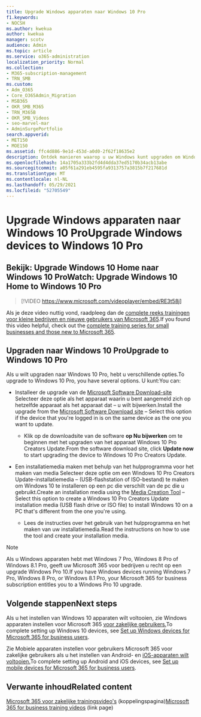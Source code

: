 ```yaml
---
title: Upgrade Windows apparaten naar Windows 10 Pro
f1.keywords:
- NOCSH
ms.author: kwekua
author: kwekua
manager: scotv
audience: Admin
ms.topic: article
ms.service: o365-administration
localization_priority: Normal
ms.collection:
- M365-subscription-management
- TRN_SMB
ms.custom:
- Adm_O365
- Core_O365Admin_Migration
- MSB365
- OKR_SMB_M365
- TRN_M365B
- OKR_SMB_Videos
- seo-marvel-mar
- AdminSurgePortfolio
search.appverid:
- MET150
- MOE150
ms.assetid: ffc4d886-9e1d-453d-a0d0-2f62f18635e2
description: Ontdek manieren waarop u uw Windows kunt upgraden om Windows 10 Pro geavanceerdere beveiligings- en bedrijfsnetwerkfuncties te gebruiken.
ms.openlocfilehash: 14a1705a333b2fd4d4dda37ed5170b34acb13abe
ms.sourcegitcommit: a05f61a291eb4595fa9313757a3815b7f217681d
ms.translationtype: MT
ms.contentlocale: nl-NL
ms.lasthandoff: 05/29/2021
ms.locfileid: "52705549"
---
```

# <a name="upgrade-windows-devices-to-windows-10-pro"></a><span data-ttu-id="9068d-103">Upgrade Windows apparaten naar Windows 10 Pro</span><span class="sxs-lookup"><span data-stu-id="9068d-103">Upgrade Windows devices to Windows 10 Pro</span></span>

## <a name="watch-upgrade-windows-10-home-to-windows-10-pro"></a><span data-ttu-id="9068d-104">Bekijk: Upgrade Windows 10 Home naar Windows 10 Pro</span><span class="sxs-lookup"><span data-stu-id="9068d-104">Watch: Upgrade Windows 10 Home to Windows 10 Pro</span></span>

> [!VIDEO https://www.microsoft.com/videoplayer/embed/RE3t58j] 

<span data-ttu-id="9068d-105">Als je deze video nuttig vond, raadpleeg dan de [complete reeks trainingen voor kleine bedrijven en nieuwe gebruikers van Microsoft 365](../business-video/index.yml).</span><span class="sxs-lookup"><span data-stu-id="9068d-105">If you found this video helpful, check out the [complete training series for small businesses and those new to Microsoft 365](../business-video/index.yml).</span></span>

## <a name="upgrade-to-windows-10-pro"></a><span data-ttu-id="9068d-106">Upgraden naar Windows 10 Pro</span><span class="sxs-lookup"><span data-stu-id="9068d-106">Upgrade to Windows 10 Pro</span></span>
  
<span data-ttu-id="9068d-107">Als u wilt upgraden naar Windows 10 Pro, hebt u verschillende opties.</span><span class="sxs-lookup"><span data-stu-id="9068d-107">To upgrade to Windows 10 Pro, you have several options.</span></span> <span data-ttu-id="9068d-108">U kunt:</span><span class="sxs-lookup"><span data-stu-id="9068d-108">You can:</span></span>
    
- <span data-ttu-id="9068d-109">Installeer de upgrade van de [Microsoft Software Download-site](https://go.microsoft.com/fwlink/?LinkID=836951 ) Selecteer deze optie als het apparaat waarin u bent aangemeld zich op hetzelfde apparaat als het apparaat dat &ndash; u wilt bijwerken.</span><span class="sxs-lookup"><span data-stu-id="9068d-109">Install the upgrade from the [Microsoft Software Download site](https://go.microsoft.com/fwlink/?LinkID=836951 ) &ndash; Select this option if the device that you're logged in is on the same device as the one you want to update.</span></span> 

    - <span data-ttu-id="9068d-110">Klik op de downloadsite van de software **op Nu bijwerken** om te beginnen met het upgraden van het apparaat Windows 10 Pro Creators Update.</span><span class="sxs-lookup"><span data-stu-id="9068d-110">From the software download site, click **Update now** to start upgrading the device to Windows 10 Pro Creators Update.</span></span> 
    
- <span data-ttu-id="9068d-111">Een installatiemedia maken [](https://go.microsoft.com/fwlink/?LinkID=836960) met behulp van het hulpprogramma voor het maken van media Selecteer deze optie om een Windows 10 Pro Creators Update-installatiemedia &ndash; (USB-flashstation of ISO-bestand) te maken om Windows 10 te installeren op een pc die verschilt van de pc die u gebruikt.</span><span class="sxs-lookup"><span data-stu-id="9068d-111">Create an installation media using the [Media Creation Tool](https://go.microsoft.com/fwlink/?LinkID=836960) &ndash; Select this option to create a Windows 10 Pro Creators Update installation media (USB flash drive or ISO file) to install Windows 10 on a PC that's different from the one you're using.</span></span>

    - <span data-ttu-id="9068d-112">Lees de instructies over het gebruik van het hulpprogramma en het maken van uw installatiemedia.</span><span class="sxs-lookup"><span data-stu-id="9068d-112">Read the instructions on how to use the tool and create your installation media.</span></span> 

> [!NOTE]
> <span data-ttu-id="9068d-113">Als u Windows apparaten hebt met Windows 7 Pro, Windows 8 Pro of Windows 8.1 Pro, geeft uw Microsoft 365 voor bedrijven u recht op een upgrade Windows Pro 10.</span><span class="sxs-lookup"><span data-stu-id="9068d-113">If you have Windows devices running Windows 7 Pro, Windows 8 Pro, or Windows 8.1 Pro, your Microsoft 365 for business subscription entitles you to a Windows Pro 10 upgrade.</span></span>
    
## <a name="next-steps"></a><span data-ttu-id="9068d-114">Volgende stappen</span><span class="sxs-lookup"><span data-stu-id="9068d-114">Next steps</span></span>

<span data-ttu-id="9068d-115">Als u het instellen van Windows 10 apparaten wilt voltooien, zie Windows apparaten instellen voor Microsoft 365 [voor zakelijke gebruikers.](set-up-windows-devices.md)</span><span class="sxs-lookup"><span data-stu-id="9068d-115">To complete setting up Windows 10 devices, see [Set up Windows devices for Microsoft 365 for business users](set-up-windows-devices.md).</span></span> 
  
<span data-ttu-id="9068d-116">Zie Mobiele apparaten instellen voor gebruikers Microsoft 365 voor zakelijke gebruikers als u het instellen van Android- en [iOS-apparaten wilt voltooien.](set-up-mobile-devices.md)</span><span class="sxs-lookup"><span data-stu-id="9068d-116">To complete setting up Android and iOS devices, see [Set up mobile devices for Microsoft 365 for business users](set-up-mobile-devices.md).</span></span> 
  
## <a name="related-content"></a><span data-ttu-id="9068d-117">Verwante inhoud</span><span class="sxs-lookup"><span data-stu-id="9068d-117">Related content</span></span>

<span data-ttu-id="9068d-118">[Microsoft 365 voor zakelijke trainingsvideo's](../business-video/index.yml) (koppelingspagina)</span><span class="sxs-lookup"><span data-stu-id="9068d-118">[Microsoft 365 for business training videos](../business-video/index.yml) (link page)</span></span>

